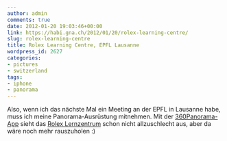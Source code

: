 ```yaml
---
author: admin
comments: true
date: 2012-01-20 19:03:46+00:00
link: https://habi.gna.ch/2012/01/20/rolex-learning-centre/
slug: rolex-learning-centre
title: Rolex Learning Centre, EPFL Lausanne
wordpress_id: 2627
categories:
- pictures
- switzerland
tags:
- iphone
- panorama
---
```


Also, wenn ich das nächste Mal ein Meeting an der EPFL in Lausanne habe, muss ich meine Panorama-Ausrüstung mitnehmen. Mit der [360Panorama-App](http://occipital.com/360/app) sieht das [Rolex Lernzentrum](http://www.rolexlearningcenter.ch/) schon nicht allzuschlecht aus, aber da wäre noch mehr rauszuholen :)




